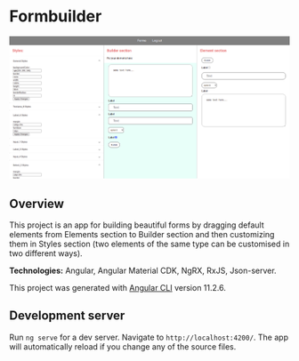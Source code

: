 # Formbuilder

![](src/assets/screenshots/ScreenshotFormbuilder.png)

## Overview

This project is an app for building beautiful forms by dragging default elements from Elements section to Builder section and then customizing them in Styles section (two elements of the same type  can be customised in two different ways).

**Technologies:** Angular, Angular Material CDK, NgRX, RxJS, Json-server.

This project was generated with [Angular CLI](https://github.com/angular/angular-cli) version 11.2.6.

## Development server

Run `ng serve` for a dev server. Navigate to `http://localhost:4200/`. The app will automatically reload if you change any of the source files.

